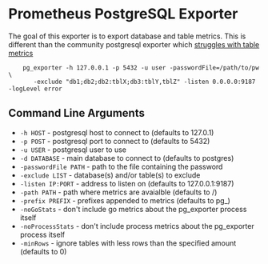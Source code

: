 # Prometheus PostgreSQL Exporter

The goal of this exporter is to export database and table metrics. This is different than the community postgresql exporter which [struggles with table metrics](https://github.com/prometheus-community/postgres_exporter/issues/296)

```
    pg_exporter -h 127.0.0.1 -p 5432 -u user -passwordFile=/path/to/pw \
       -exclude "db1;db2;db2:tblX;db3:tblY,tblZ" -listen 0.0.0.0:9187 -logLevel error
```

## Command Line Arguments

* `-h HOST` - postgresql host to connect to (defaults to 127.0.1)
* `-p POST` - postgresql port to connect to (defaults to 5432)
* `-u USER` - postgresql user to use
* `-d DATABASE` - main database to connect to (defaults to postgres)
* `-passwordFile PATH` - path to the file containing the password
* `-exclude LIST` - database(s) and/or table(s) to exclude
* `-listen IP:PORT` - address to listen on (defaults to 127.0.0.1:9187)
* `-path PATH` - path where metrics are avaialble (defaults to /)
* `-prefix PREFIX` - prefixes appended to metrics (defaults to pg_)
* `-noGoStats` - don't include go metrics about the pg_exporter process itself
* `-noProcessStats` - don't include process metrics about the pg_exporter process itself
* `-minRows` - ignore tables with less rows than the specified amount (defaults to 0)
